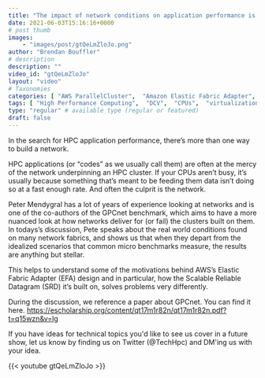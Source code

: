 ```yaml
---
title: "The impact of network conditions on application performance is complicated."
date: 2021-06-03T15:16:16+0000
# post thumb
images:
    - "images/post/gtQeLmZloJo.png"
author: "Brendan Bouffler"
# description
description: ""
video_id: "gtQeLmZloJo"
layout: "video"
# Taxonomies
categories: [ "AWS ParallelCluster",  "Amazon Elastic Fabric Adapter",  "Amazon NICE DCV",  "Life Sciences", ]
tags: [ "High Performance Computing",  "DCV",  "CPUs",  "virtualization",  "benchmarks",  "ParallelCluster",  "EC2",  "latency",  "Storage",  "HPC",  "Covid-19",  "MPI",  "networking",  "Lustre",  "Schedulers",  "vizualization",  "GPUs",  "techshorts", ]
type: "regular" # available type (regular or featured)
draft: false
---
```


In the search for HPC application performance, there’s more than one way to build a network. 

HPC applications (or “codes” as we usually call them) are often at the mercy of the network underpinning an HPC cluster. If your CPUs aren’t busy, it’s usually because something that’s meant to be feeding them data isn’t doing so at a fast enough rate. And often the culprit is the network.

Peter Mendygral has a lot of years of experience looking at networks and is one of the co-authors of the GPCnet benchmark, which aims to have a more nuanced look at how networks deliver for (or fail) the clusters built on them. In todays’s discussion, Pete speaks about the real world conditions found on many network fabrics, and shows us that when they depart from the idealized scenarios that common micro benchmarks measure, the results are anything but stellar.

This helps to understand some of the motivations behind AWS’s Elastic Fabric Adapter (EFA) design and in particular, how the Scalable Reliable Datagram (SRD) it’s built on, solves problems very differently.

During the discussion, we reference a paper about GPCnet. You can find it here. https://escholarship.org/content/qt17m1r82n/qt17m1r82n.pdf?t=q15wzn&v=lg

If you have ideas for technical topics you'd like to see us cover in a future show, let us know by finding us on Twitter (@TechHpc) and DM'ing us with your idea.

{{< youtube gtQeLmZloJo >}}